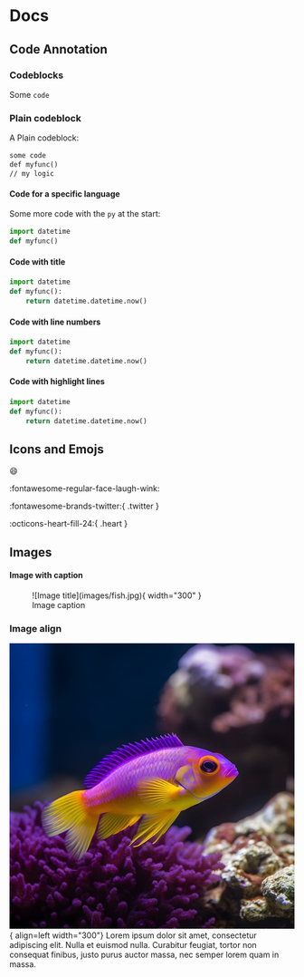 # Docs

## Code Annotation

### Codeblocks
Some `code` 

### Plain codeblock
A Plain codeblock:
```
some code
def myfunc()
// my logic
```

#### Code for a specific language
Some more code with the `py` at the start:

``` py
import datetime
def myfunc()
```

#### Code with title
``` py title="timenow.py"
import datetime
def myfunc():
    return datetime.datetime.now()
```

#### Code with line numbers
``` py linenums="1"
import datetime
def myfunc():
    return datetime.datetime.now()
```

#### Code with highlight lines
``` py hl_lines="2 3"
import datetime
def myfunc():
    return datetime.datetime.now()
```


## Icons and Emojs

:smile: 

:fontawesome-regular-face-laugh-wink:

:fontawesome-brands-twitter:{ .twitter }

:octicons-heart-fill-24:{ .heart }

## Images
#### Image with caption
<figure markdown="span">
  ![Image title](images/fish.jpg){ width="300" }
  <figcaption>Image caption</figcaption>
</figure>

### Image align
![Image title](images/fish.jpg){ align=left width="300"} Lorem ipsum dolor sit amet, consectetur adipiscing elit. Nulla et euismod nulla. Curabitur feugiat, tortor non consequat finibus, justo purus auctor massa, nec semper lorem quam in massa.


